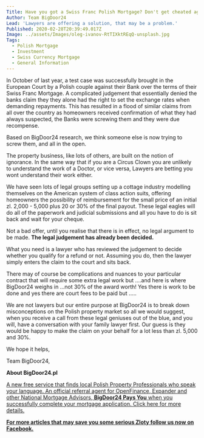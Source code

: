 ```yaml
---
Title: Have you got a Swiss Franc Polish Mortgage? Don't get cheated again!
Author: Team BigDoor24
Lead: 'Lawyers are offering a solution, that may be a problem.'
Published: 2020-02-28T20:39:49.017Z
Image: ../assets/Images/oleg-ivanov-RtTIXktREqQ-unsplash.jpg
Tags:
  - Polish Mortgage
  - Investment
  - Swiss Currency Mortgage
  - General Information
---
```

In October of last year, a test case was successfully brought in the European Court by a Polish couple against their Bank over the terms of their Swiss Franc Mortgage. A complicated judgement that essentially denied the banks claim they they alone had the right to set the exchange rates when demanding repayments. This has resulted in a flood of similar claims from all over the country as homeowners received confirmation of what they had always suspected, the Banks were screwing them and they were due recompense.

Based on BigDoor24 research, we think someone else is now trying to screw them, and all in the open.

The property business, like lots of others, are built on the notion of ignorance. In the same way that if you are a Circus Clown you are unlikely to understand the work of a Doctor, or vice versa, Lawyers are betting you wont understand their work either.

We have seen lots of legal groups setting up a cottage industry modelling themselves on the American system of class action suits, offering homeowners the possibility of reimbursement for the small price of an initial zl. 2,000 - 5,000 plus 20 or 30% of the final payout. These legal eagles will do all of the paperwork and judicial submissions and all you have to do is sit back and wait for your cheque. 

Not a bad offer, until you realise that there is in effect, no legal argument to be made. **The legal judgement has already been decided.** 

What you need is a lawyer who has reviewed the judgement to decide whether you qualify for a refund or not. Assuming you do, then the lawyer simply enters the claim to the court and sits back. 

There may of course be complications and nuances to your particular contract that will require some extra legal work but ....and here is where BigDoor24 weighs in ...not 30% of the award worth! Yes there is work to be done and yes there are court fees to be paid but .....

We are not lawyers but our entire purpose at BigDoor24 is to break down misconceptions on the Polish property market so all we would suggest, when you receive a call from these legal geniuses out of the blue, and you will, have a conversation with your family lawyer first. Our guess is they would be happy to make the claim on your behalf for a lot less than zl. 5,000 and 30%.

We hope it helps,

Team BigDoor24,

**About BigDoor24.pl**

[A new free service that finds local Polish Property Professionals who speak your language. An official referral agent for OpenFinance, Expander and other National Mortgage Advisors, **BigDoor24 Pays You** when you successfully complete your mortgage application. Click here for more details.](https://bigdoor24.pl/)

**[For more articles that may save you some serious Zloty follow us now on Facebook.](https://www.facebook.com/bigdoor24/)**
